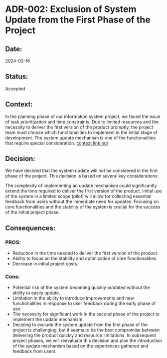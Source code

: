# ADR-002: Exclusion of System Update from the First Phase of the Project
## Date:
2024-02-16

## Status:
Accepted

## Context:
In the planning phase of our information system project, we faced the issue of task prioritization and time constraints. Due to limited resources and the necessity to deliver the first version of the product promptly, the project team must choose which functionalities to implement in the initial stage of development. The system update mechanism is one of the functionalities that require special consideration.
[context link out](/EventStorming/EventStorming.md#3-backward-validation-and-removal-of-unnecessary-events)
## Decision:
We have decided that the system update will not be considered in the first phase of the project. This decision is based on several key considerations:

The complexity of implementing an update mechanism could significantly extend the time required to deliver the first version of the product.
Initial use of the system in a limited scope (pilot) will allow for collecting essential feedback from users without the immediate need for updates.
Focusing on core functionalities and the stability of the system is crucial for the success of the initial project phase.

## Consequences:

### PROS:
- Reduction in the time needed to deliver the first version of the product.
- Ability to focus on the stability and optimization of core functionalities.
- Decrease in initial project costs.

### Cons:
- Potential risk of the system becoming quickly outdated without the ability to easily update.
- Limitation in the ability to introduce improvements and new functionalities in response to user feedback during the early phase of use.
- The necessity for significant work in the second phase of the project to implement the update mechanism.
- Deciding to exclude the system update from the first phase of the project is challenging, but it seems to be the best compromise between delivering the product quickly and resource limitations. In subsequent project phases, we will reevaluate this decision and plan the introduction of the update mechanism based on the experiences gathered and feedback from users.

